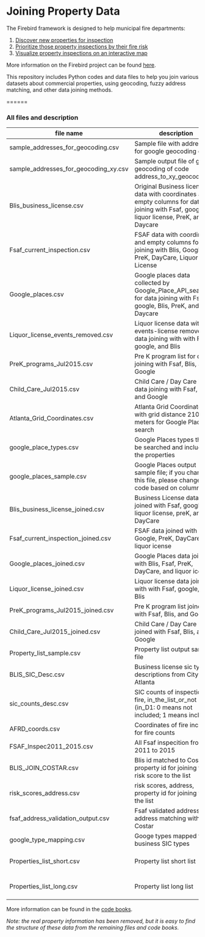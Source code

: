

# Joining Property Data #


The Firebird framework is designed to help municipal fire departments:</br>
1. <a href="https://github.com/DSSG-Firebird/property-joins">Discover new properties for inspection</a><br>
2. <a href="https://github.com/DSSG-Firebird/risk-model">Prioritize those property inspections by their fire risk
</a><br>
3. <a href="https://github.com/DSSG-Firebird/interactive-map">Visualize property inspections on an interactive map
</a><br>

More information on the Firebird project can be found <a href="http://www.firebird.gatech.edu">here</a>.

This repository includes Python codes and data files to help you join various datasets about commercial properties, using geocoding, fuzzy address matching, and other data joining methods.

======


### All files and description 

| file name                          | description                                                                                                                              | used_by_code_file                                                                | used_by_code_file2                              | 
|---------------------------------------|------------------------------------------------------------------------------------------------------------------------------------------|----------------------------------------------------------------------------------|-------------------------------------------------| 
| sample_addresses_for_geocoding.csv    | Sample file with addresses for google geocoding demo                                                                                     | address_to_xy_geocoding.py                                                       |                                                 | 
| sample_addresses_for_geocoding_xy.csv | Sample output file of google geocoding of code address_to_xy_geocoding.py                                                                | Output of address_to_xy_geocoding.py                                             |                                                 | 
| Blis_business_license.csv             | Original Business license data with coordinates and  empty columns for data joining with Fsaf, google, liquor license, PreK, and Daycare | Data_join_for_property_list.py                                                   |                                                 | 
| Fsaf_current_inspection.csv           | FSAF data with coordinates and empty columns for data joining with Blis, Google, PreK, DayCare, Liquor License                           | Data_join_for_property_list.py                                                   |                                                 | 
| Google_places.csv                     | Google places data collected by Google_Place_API_search.py for data joining with Fsaf, google, Blis, PreK, and Daycare                   | Data_join_for_property_list.py                                                   |                                                 | 
| Liquor_license_events_removed.csv     | Liquor license data with all events-license removed for data joining with with Fsaf, google, and Blis                                    | Data_join_for_property_list.py                                                   |                                                 | 
| PreK_programs_Jul2015.csv             | Pre K program list for data joining with Fsaf, Blis, and Google                                                                          | Data_join_for_property_list.py                                                   |                                                 | 
| Child_Care_Jul2015.csv                | Child Care / Day Care list for data joining with Fsaf, Blis, and Google                                                                  | Data_join_for_property_list.py                                                   |                                                 | 
| Atlanta_Grid_Coordinates.csv          | Atlanta Grid Coordinates with grid distance 210 meters for Google Places search                                                          | Google_Place_API_search.py                                                       |                                                 | 
| google_place_types.csv                | Google Places types that will be searched and included in the properties                                                                 | Google_Place_API_search.py                                                       |  Data_join_for_property_list.py                 | 
| google_places_sample.csv              | Google Places output sample file; if you change this file, please change the code based on columns                                       | Google_Place_API_search.py                                                       |                                                 | 
| Blis_business_license_joined.csv      | Business License data joined with Fsaf, google, liquor license, preK, and DayCare                                                        | Property_short_list_generator.py                                                 |  Property_long_list_generator.py                | 
| Fsaf_current_inspection_joined.csv    | FSAF data joined with Blis, Google, PreK, DayCare, and liquor icense                                                                     | Property_short_list_generator.py                                                 |  Property_long_list_generator.py                | 
| Google_places_joined.csv              | Google Places data joined with Blis, Fsaf, PreK, DayCare, and liquor icense                                                              | Property_short_list_generator.py                                                 |  Property_long_list_generator.py                | 
| Liquor_license_joined.csv             | Liquor license data joined with with Fsaf, google, and Blis                                                                              | Property_short_list_generator.py                                                 |  Property_long_list_generator.py                | 
| PreK_programs_Jul2015_joined.csv      | Pre K program list joined with Fsaf, Blis, and Google                                                                                    | Property_short_list_generator.py                                                 |  Property_long_list_generator.py                | 
| Child_Care_Jul2015_joined.csv         | Child Care / Day Care list joined with Fsaf, Blis, and Google                                                                            | Property_short_list_generator.py                                                 |  Property_long_list_generator.py                | 
| Property_list_sample.csv              | Property list output sample file                                                                                                         | Property_short_list_generator.py                                                 |  Property_long_list_generator.py                | 
| BLIS_SIC_Desc.csv                     | Business license sic types descriptions from City of Atlanta                                                                             | Property_short_list_generator.py                                                 |  Property_long_list_generator.py                | 
| sic_counts_desc.csv                   | SIC counts of inspections, fire, in_the_list_or_not (in_D1: 0 means not included; 1 means included)                                      | Property_short_list_generator.py                                                 |  Property_long_list_generator.py                | 
| AFRD_coords.csv                       | Coordinates of fire incidents for fire counts                                                                                            | Property_short_list_generator.py                                                 |  Property_long_list_generator.py                | 
| FSAF_Inspec2011_2015.csv              | All Fsaf inspecition from 2011 to 2015                                                                                                   | Property_short_list_generator.py                                                 |  Property_long_list_generator.py                | 
| BLIS_JOIN_COSTAR.csv                  | Blis id matched to Costar property id for joining the risk score to the list                                                             | Property_short_list_generator.py                                                 |  Property_long_list_generator.py                | 
| risk_scores_address.csv               | risk scores, address, property id for joining with the list                                                                              | Property_short_list_generator.py                                                 |  Property_long_list_generator.py                | 
| fsaf_address_validation_output.csv    | Fsaf validated address for address matching with Costar                                                                                  | Property_short_list_generator.py                                                 |  Property_long_list_generator.py                | 
| google_type_mapping.csv               | Googe types mapped to business SIC types                                                                                                 | Property_short_list_generator.py                                                 |                                                 | 
| Properties_list_short.csv             | Property list short list                                                                                                                 |  the difference with long list is only high probably business types are included | output file of Property_short_list_generator.py | 
| Properties_list_long.csv              | Property list long list                                                                                                                  |  the difference with long list is all possible business types are included       | output file of Property_long_list_generator.py  | 


More information can be found in the [code books](https://docs.google.com/spreadsheets/d/1d2xhMRfJApGkbJbriepnpVG9K9DGSXA8Hxo2LqQvIUE/edit?usp=sharing).

*Note: the real property information has been removed, but it is easy to find the structure of these data from the remaining files and code books.*
